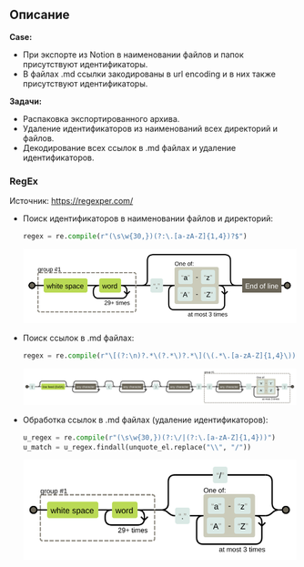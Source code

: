 ## Описание

**Case:**

- При экспорте из Notion в наименовании файлов и папок присутствуют идентификаторы.
- В файлах .md ссылки закодированы в url encoding и в них также присутствуют идентификаторы.

**Задачи:**

- Распаковка экспортированного архива.
- Удаление идентификаторов из наименований всех директорий и файлов.
- Декодирование всех ссылок в .md файлах и удаление идентификаторов.

### RegEx

Источник: https://regexper.com/

- Поиск идентификаторов в наименовании файлов и директорий:
    
    ```python
    regex = re.compile(r"(\s\w{30,})(?:\.[a-zA-Z]{1,4})?$")
    ```
    
    ![image (2).svg](images/image.svg)
    
- Поиск ссылок в .md файлах:
    
    ```python
    regex = re.compile(r"\[(?:\n)?.*\(?.*\)?.*\](\(.*\.[a-zA-Z]{1,4}\))")
    ```
    
    ![image (3).svg](images/image%20(1).svg)
    
- Обработка ссылок в .md файлах (удаление идентификаторов):
    
    ```python
    u_regex = re.compile(r"(\s\w{30,})(?:\/|(?:\.[a-zA-Z]{1,4}))")
    u_match = u_regex.findall(unquote_el.replace("\\", "/"))
    ```
    
    ![image (4).svg](images/image%20(2).svg)
